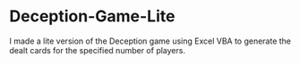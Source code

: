 # Deception-Game-Lite
I made a lite version of the Deception game using Excel VBA to generate the dealt cards for the specified number of players. 
